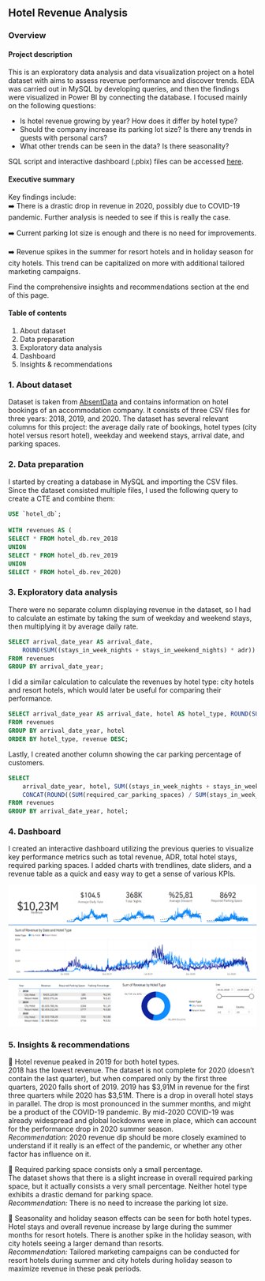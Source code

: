## Hotel Revenue Analysis

### Overview

#### Project description

This is an exploratory data analysis and data visualization project on a hotel dataset with aims to assess revenue performance and discover trends. EDA was carried out in MySQL by developing queries, and then the findings were visualized in Power BI by connecting the database. I focused mainly on the following questions:

- Is hotel revenue growing by year? How does it differ by hotel type?
- Should the company increase its parking lot size? Is there any trends in guests with personal cars?
- What other trends can be seen in the data? Is there seasonality?

SQL script and interactive dashboard (.pbix) files can be accessed [here](https://github.com/dorukalkan/dorukalkan.github.io/tree/main/assets/hotel_rev_analysis_appx).

#### Executive summary
Key findings include:  
➡️ There is a drastic drop in revenue in 2020, possibly due to COVID-19 pandemic. Further analysis is needed to see if this is really the case.

➡️ Current parking lot size is enough and there is no need for improvements.

➡️ Revenue spikes in the summer for resort hotels and in holiday season for city hotels. This trend can be capitalized on more with additional tailored marketing campaigns.

Find the comprehensive insights and recommendations section at the end of this page.

#### Table of contents

1. About dataset
2. Data preparation
3. Exploratory data analysis
4. Dashboard
5. Insights & recommendations

### 1. About dataset

Dataset is taken from [AbsentData](https://absentdata.com) and contains information on hotel bookings of an accommodation company. It consists of three CSV files for three years: 2018, 2019, and 2020. The dataset has several relevant columns for this project: the average daily rate of bookings, hotel types (city hotel versus resort hotel), weekday and weekend stays, arrival date, and parking spaces.

### 2. Data preparation

I started by creating a database in MySQL and importing the CSV files. Since the dataset consisted multiple files, I used the following query to create a CTE and combine them:

````SQL
USE `hotel_db`; 

WITH revenues AS ( 
SELECT * FROM hotel_db.rev_2018 
UNION 
SELECT * FROM hotel_db.rev_2019 
UNION 
SELECT * FROM hotel_db.rev_2020)
````

### 3. Exploratory data analysis

There were no separate column displaying revenue in the dataset, so I had to calculate an estimate by taking the sum of weekday and weekend stays, then multiplying it by average daily rate.

````SQL
SELECT arrival_date_year AS arrival_date, 
	ROUND(SUM((stays_in_week_nights + stays_in_weekend_nights) * adr)) AS revenue 
FROM revenues 
GROUP BY arrival_date_year;
````

I did a similar calculation to calculate the revenues by hotel type: city hotels and resort hotels, which would later be useful for comparing their performance.

````SQL
SELECT arrival_date_year AS arrival_date, hotel AS hotel_type, ROUND(SUM((stays_in_week_nights + stays_in_weekend_nights) * adr)) AS revenue 
FROM revenues 
GROUP BY arrival_date_year, hotel 
ORDER BY hotel_type, revenue DESC;
````

Lastly, I created another column showing the car parking percentage of customers.

````SQL
SELECT 
	arrival_date_year, hotel, SUM((stays_in_week_nights + stays_in_weekend _nights) * adr) AS revenue, 
	CONCAT(ROUND((SUM(required_car_parking_spaces) / SUM(stays_in_week_nights + stays_in_weekend_nights)) * 100, 2), '%') AS parking_percentage 
FROM revenues 
GROUP BY arrival_date_year, hotel;
````

### 4. Dashboard

I created an interactive dashboard utilizing the previous queries to visualize key performance metrics such as total revenue, ADR, total hotel stays, required parking spaces. I added charts with trendlines, date sliders, and a revenue table as a quick and easy way to get a sense of various KPIs.

<a href="https://raw.githubusercontent.com/dorukalkan/dorukalkan.github.io/refs/heads/main/assets/hotel_rev_analysis_appx/hotel_rev_dashboard.png" target="_blank">
  <img src="/assets/hotel_rev_analysis_appx/hotel_rev_dashboard.png" alt="Final interactive Power BI dashboard">
</a>

### 5. Insights & recommendations

📌 Hotel revenue peaked in 2019 for both hotel types.  
2018 has the lowest revenue. The dataset is not complete for 2020 (doesn’t contain the last quarter), but when compared only by the first three quarters, 2020 falls short of 2019. 2019 has $3,91M in revenue for the first three quarters while 2020 has $3,51M. There is a drop in overall hotel stays in parallel. The drop is most pronounced in the summer months, and might be a product of the COVID-19 pandemic. By mid-2020 COVID-19 was already widespread and global lockdowns were in place, which can account for the performance drop in 2020 summer season.  
_Recommendation:_ 2020 revenue dip should be more closely examined to understand if it really is an effect of the pandemic, or whether any other factor has influence on it.

📌 Required parking space consists only a small percentage.  
The dataset shows that there is a slight increase in overall required parking space, but it actually consists a very small percentage. Neither hotel type exhibits a drastic demand for parking space.  
_Recommendation:_ There is no need to increase the parking lot size.

📌 Seasonality and holiday season effects can be seen for both hotel types.  
Hotel stays and overall revenue increase by large during the summer months for resort hotels. There is another spike in the holiday season, with city hotels seeing a larger demand than resorts.  
_Recommendation:_ Tailored marketing campaigns can be conducted for resort hotels during summer and city hotels during holiday season to maximize revenue in these peak periods.
